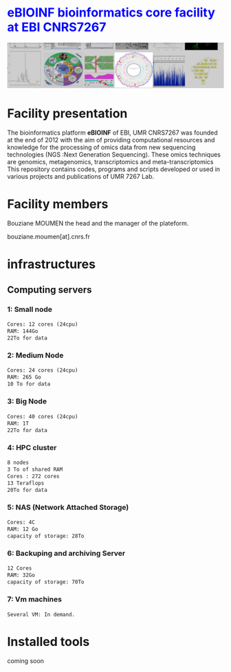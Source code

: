 # <span style="color:blue">eBIOINF bioinformatics core facility at EBI CNRS7267</span>

![](https://github.com/UMR-CNRS-7267/.github/blob/main/profile/LOGO.jpg)

# Facility presentation 

The bioinformatics platform **eBIOINF** of EBI, UMR CNRS7267 was founded at the end of 2012 with the aim of providing computational resources and knowledge  for the processing of omics data from new sequencing technologies (NGS :Next Generation Sequencing).
These omics techniques are genomics, metagenomics, transcriptomics and meta-transcriptomics
This repository contains codes, programs and scripts developed or used in various projects and publications of UMR 7267 Lab.

# Facility members 

Bouziane MOUMEN the head  and the manager of the plateform.

bouziane.moumen[at].cnrs.fr

# infrastructures
## Computing servers
### 1: Small node 
    Cores: 12 cores (24cpu)
    RAM: 144Go
    22To for data
    
### 2: Medium Node
    Cores: 24 cores (24cpu)
    RAM: 265 Go
    10 To for data
### 3: Big Node
    Cores: 40 cores (24cpu)
    RAM: 1T
    22To for data
    
### 4: HPC cluster
    8 nodes
    3 To of shared RAM
    Cores : 272 cores
    13 Teraflops
    20To for data 

### 5: NAS (Network Attached Storage) 
    Cores: 4C
    RAM: 12 Go
    capacity of storage: 28To
    
### 6: Backuping and archiving Server
    12 Cores
    RAM: 32Go
    capacity of storage: 70To
### 7: Vm machines
    Several VM: In demand. 
    
# Installed tools
coming soon










